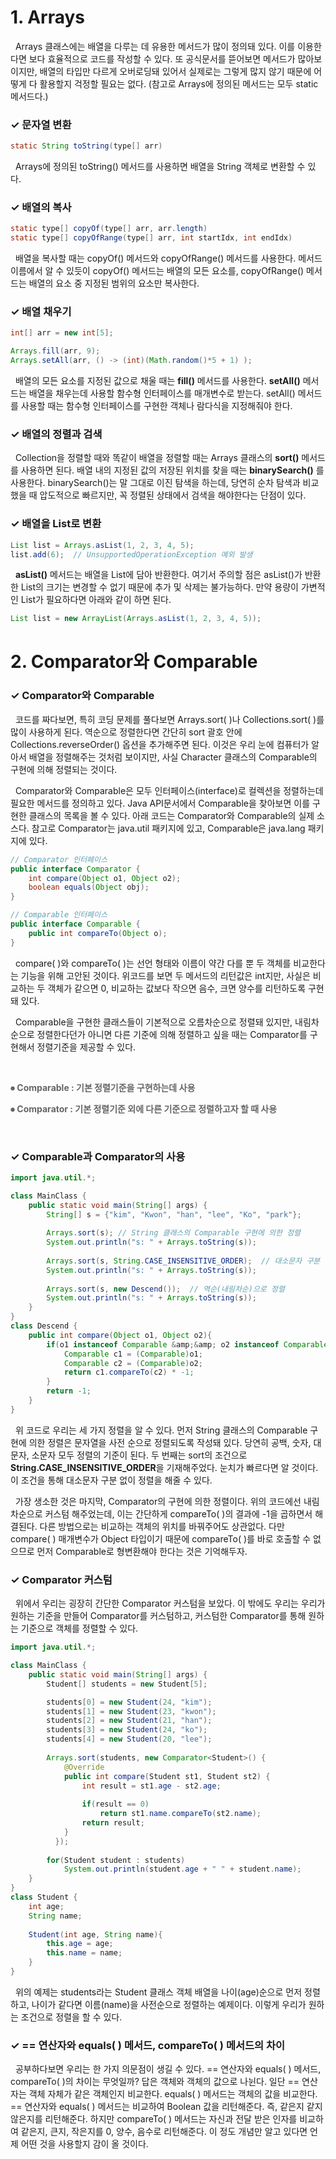 # 1. Arrays

&nbsp; Arrays 클래스에는 배열을 다루는 데 유용한 메서드가 많이 정의돼 있다. 이를 이용한다면 보다 효율적으로 코드를 작성할 수 있다. 또 공식문서를 뜯어보면 메서드가 많아보이지만, 배열의 타입만 다르게 오버로딩돼 있어서 실제로는 그렇게 많지 않기 때문에 어떻게 다 활용할지 걱정할 필요는 없다. (참고로 Arrays에 정의된 메서드는 모두 static 메서드다.)

### **✓ 문자열 변환**
```java
static String toString(type[] arr)
```
&nbsp; Arrays에 정의된 toString() 메서드를 사용하면 배열을 String 객체로 변환할 수 있다.

### **✓ 배열의 복사**
```java
static type[] copyOf(type[] arr, arr.length)
static type[] copyOfRange(type[] arr, int startIdx, int endIdx)
```
&nbsp; 배열을 복사할 때는 copyOf() 메서드와 copyOfRange() 메서드를 사용한다. 메서드 이름에서 알 수 있듯이 copyOf() 메서드는 배열의 모든 요소를, copyOfRange() 메서드는 배열의 요소 중 지정된 범위의 요소만 복사한다.

### **✓ 배열 채우기**
```java
int[] arr = new int[5];

Arrays.fill(arr, 9);
Arrays.setAll(arr, () -> (int)(Math.random()*5 + 1) );
```
&nbsp; 배열의 모든 요소를 지정된 값으로 채울 때는 **fill()** 메서드를 사용한다. **setAll()** 메서드는 배열을 채우는데 사용할 함수형 인터페이스를 매개변수로 받는다. setAll() 메서드를 사용할 때는 함수형 인터페이스를 구현한 객체나 람다식을 지정해줘야 한다.

### **✓ 배열의 정렬과 검색**
&nbsp; Collection을 정렬할 때와 똑같이 배열을 정렬할 때는 Arrays 클래스의 **sort()** 메서드를 사용하면 된다. 배열 내의 지정된 값의 저장된 위치를 찾을 때는 **binarySearch()** 를 사용한다. binarySearch()는 말 그대로 이진 탐색을 하는데, 당연히 순차 탐색과 비교했을 때 압도적으로 빠르지만, 꼭 정렬된 상태에서 검색을 해야한다는 단점이 있다.  

### **✓ 배열을 List로 변환**
```java
List list = Arrays.asList(1, 2, 3, 4, 5);
list.add(6);  // UnsupportedOperationException 예외 발생
```  

&nbsp; **asList()** 메서드는 배열을 List에 담아 반환한다. 여기서 주의할 점은 asList()가 반환한 List의 크기는 변경할 수 없기 때문에 추가 및 삭제는 불가능하다. 만약 용량이 가변적인 List가 필요하다면 아래와 같이 하면 된다.

```java
List list = new ArrayList(Arrays.asList(1, 2, 3, 4, 5));
```

# 2. Comparator와 Comparable

### **✓ Comparator와 Comparable**
&nbsp; 코드를 짜다보면, 특히 코딩 문제를 풀다보면 Arrays.sort( )나 Collections.sort( )를 많이 사용하게 된다. 역순으로 정렬한다면 간단히 sort 괄호 안에 Collections.reverseOrder() 옵션을 추가해주면 된다. 이것은 우리 눈에 컴퓨터가 알아서 배열을 정렬해주는 것처럼 보이지만, 사실 Character 클래스의 Comparable의 구현에 의해 정렬되는 것이다.&nbsp;

&nbsp; Comparator와 Comparable은 모두 인터페이스(interface)로 컬렉션을 정렬하는데 필요한 메서드를 정의하고 있다. Java API문서에서 Comparable을 찾아보면 이를 구현한 클래스의 목록을 볼 수 있다. 아래 코드는 Comparator와 Comparable의 실제 소스다. 참고로 Comparator는 java.util 패키지에 있고, Comparable은 java.lang 패키지에 있다.

```java
// Comparator 인터페이스
public interface Comparator {
	int compare(Object o1, Object o2);
    boolean equals(Object obj);
}

// Comparable 인터페이스
public interface Comparable {
	public int compareTo(Object o);
}
```
  
&nbsp; compare( )와 compareTo( )는 선언 형태와 이름이 약간 다를 뿐 두 객체를 비교한다는 기능을 위해 고안된 것이다. 위코드를 보면 두 메서드의 리턴값은 int지만, 사실은 비교하는 두 객체가 같으면 0, 비교하는 값보다 작으면 음수, 크면 양수를 리턴하도록 구현돼 있다.&nbsp;

&nbsp; Comparable을 구현한 클래스들이 기본적으로 오름차순으로 정렬돼 있지만, 내림차순으로 정렬한다던가 아니면 다른 기준에 의해 정렬하고 싶을 때는 Comparator를 구현해서 정렬기준을 제공할 수 있다.
<p data-ke-size="size16">&nbsp;</p>
<p data-ke-size="size16"><b><span style="color: #666666;">⦁ Comparable : 기본 정렬기준을 구현하는데 사용</span></b></p>
<p data-ke-size="size16"><b><span style="color: #666666;">⦁ Comparator : 기본 정렬기준 외에 다른 기준으로 정렬하고자 할 때 사용</span></b></p>  
</br>


### **✓ Comparable과 Comparator의 사용**

```java
import java.util.*;

class MainClass {
	public static void main(String[] args) {
    	String[] s = {"kim", "Kwon", "han", "lee", "Ko", "park"};
        
        Arrays.sort(s);	// String 클래스의 Comparable 구현에 의한 정렬
        System.out.println("s: " + Arrays.toString(s));
        
        Arrays.sort(s, String.CASE_INSENSITIVE_ORDER);	// 대소문자 구분 없이 정렬
        System.out.println("s: " + Arrays.toString(s));
        
        Arrays.sort(s, new Descend());	// 역순(내림차순)으로 정렬
        System.out.println("s: " + Arrays.toString(s));
    }
}
class Descend {
	public int compare(Object o1, Object o2){
    	if(o1 instanceof Comparable &amp;&amp; o2 instanceof Comparable){
        	Comparable c1 = (Comparable)o1;
        	Comparable c2 = (Comparable)o2;
        	return c1.compareTo(c2) * -1;
        }
        return -1;
    }
}
```  

&nbsp; 위 코드로 우리는 세 가지 정렬을 알 수 있다. 먼저 String 클래스의 Comparable 구현에 의한 정렬은 문자열을 사전 순으로 정렬되도록 작성돼 있다. 당연히 공백, 숫자, 대문자, 소문자 모두 정렬의 기준이 된다. 두 번째는 sort의 조건으로 <b>String.CASE_INSENSITIVE_ORDER</b>을 기재해주었다. 눈치가 빠르다면 알 것이다. 이 조건을 통해 대소문자 구분 없이 정렬을 해줄 수 있다.  

&nbsp; 가장 생소한 것은 마지막, Comparator의 구현에 의한 정렬이다. 위의 코드에선 내림차순으로 커스텀 해주었는데, 이는 간단하게 compareTo( )의 결과에 -1을 곱하면서 해결된다. 다른 방법으로는 비교하는 객체의 위치를 바꿔주어도 상관없다. 다만 compare( ) 매개변수가 Object 타입이기 때문에 compareTo( )를 바로 호출할 수 없으므로 먼저 Comparable로 형변환해야 한다는 것은 기억해두자.</p>


### **✓ Comparator 커스텀**
&nbsp; 위에서 우리는 굉장히 간단한 Comparator 커스텀을 보았다. 이 밖에도 우리는 우리가 원하는 기준을 만들어 Comparator를 커스텀하고, 커스텀한 Comparator를 통해 원하는 기준으로 객체를 정렬할 수 있다.  


```java
import java.util.*;

class MainClass {
	public static void main(String[] args) {
		Student[] students = new Student[5];

		students[0] = new Student(24, "kim");
		students[1] = new Student(23, "kwon");
		students[2] = new Student(21, "han");
		students[3] = new Student(24, "ko");
		students[4] = new Student(20, "lee");
    	
    	Arrays.sort(students, new Comparator<Student>() { 
	        @Override 
	        public int compare(Student st1, Student st2) { 
                int result = st1.age - st2.age;
                
                if(result == 0)
                    return st1.name.compareTo(st2.name);
		        return result; 
	        } 
          });
    	
    	for(Student student : students)
    		System.out.println(student.age + " " + student.name);
    }
}
class Student {
    int age;
    String name;
    
    Student(int age, String name){
        this.age = age;
        this.name = name;
    }
}
```

&nbsp; 위의 예제는 students라는 Student 클래스 객체 배열을 나이(age)순으로 먼저 정렬하고, 나이가 같다면 이름(name)을 사전순으로 정렬하는 예제이다. 이렇게 우리가 원하는 조건으로 정렬을 할 수 있다.

### **✓ == 연산자와 equals( ) 메서드, compareTo( ) 메서드의 차이**

&nbsp; 공부하다보면 우리는 한 가지 의문점이 생길 수 있다. == 연산자와 equals( ) 메서드, compareTo( )의 차이는 무엇일까? 답은 객체와 객체의 값으로 나뉜다. 일단 == 연산자는 객체 자체가 같은 객체인지 비교한다. equals( ) 메서드는 객체의 값을 비교한다. == 연산자와 equals( ) 메서드는 비교하여 Boolean 값을 리턴해준다. 즉, 같은지 같지 않은지를 리턴해준다. 하지만 compareTo( ) 메서드는 자신과 전달 받은 인자를 비교하여 같은지, 큰지, 작은지를 0, 양수, 음수로 리턴해준다. 이 정도 개념만 알고 있다면 언제 어떤 것을 사용할지 감이 올 것이다.
